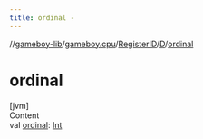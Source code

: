 ```yaml
---
title: ordinal -
---
```

//[gameboy-lib](../../../index.md)/[gameboy.cpu](../../index.md)/[RegisterID](../index.md)/[D](index.md)/[ordinal](ordinal.md)



# ordinal  
[jvm]  
Content  
val [ordinal](ordinal.md): [Int](https://kotlinlang.org/api/latest/jvm/stdlib/kotlin/-int/index.html)  




